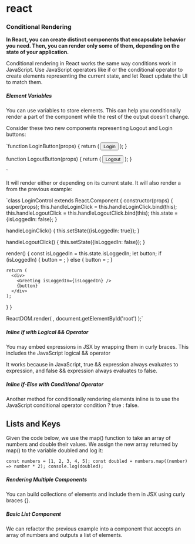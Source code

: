 # react 


###  Conditional Rendering
 

 **In React, you can create distinct components that encapsulate behavior you need. Then, you can render only some of them, depending on the state of your application.** 


 Conditional rendering in React works the same way conditions work in JavaScript. Use JavaScript operators like if or the conditional operator to create elements representing the current state, and let React update the UI to match them.


##### Element Variables
 You can use variables to store elements. This can help you conditionally render a part of the component while the rest of the output doesn’t change.


Consider these two new components representing Logout and Login buttons:

`function LoginButton(props) {
  return (
    <button onClick={props.onClick}>
      Login
    </button>
  );
}

function LogoutButton(props) {
  return (
    <button onClick={props.onClick}>
      Logout
    </button>
  );
}

`

It will render either <LoginButton /> or <LogoutButton /> depending on its current state. It will also render a <Greeting /> from the previous example:



`class LoginControl extends React.Component {
  constructor(props) {
    super(props);
    this.handleLoginClick = this.handleLoginClick.bind(this);
    this.handleLogoutClick = this.handleLogoutClick.bind(this);
    this.state = {isLoggedIn: false};
  }

  handleLoginClick() {
    this.setState({isLoggedIn: true});
  }

  handleLogoutClick() {
    this.setState({isLoggedIn: false});
  }

  render() {
    const isLoggedIn = this.state.isLoggedIn;
    let button;
    if (isLoggedIn) {
      button = <LogoutButton onClick={this.handleLogoutClick} />;
    } else {
      button = <LoginButton onClick={this.handleLoginClick} />;
    }

    return (
      <div>
        <Greeting isLoggedIn={isLoggedIn} />
        {button}
      </div>
    );
  }
}

ReactDOM.render(
  <LoginControl />,
  document.getElementById('root')
);`

 
#####  Inline If with Logical && Operator 

You may embed expressions in JSX by wrapping them in curly braces. This includes the JavaScript logical && operator

It works because in JavaScript, true && expression always evaluates to expression, and false && expression always evaluates to false.


##### Inline If-Else with Conditional Operator

Another method for conditionally rendering elements inline is to use the JavaScript conditional operator condition ? true : false.

## Lists and Keys

Given the code below, we use the map() function to take an array of numbers and double their values. We assign the new array returned by map() to the variable doubled and log it:

`const numbers = [1, 2, 3, 4, 5];
const doubled = numbers.map((number) => number * 2);
console.log(doubled);`


##### Rendering Multiple Components

You can build collections of elements and include them in JSX using curly braces {}.

##### Basic List Component

We can refactor the previous example into a component that accepts an array of numbers and outputs a list of elements.


